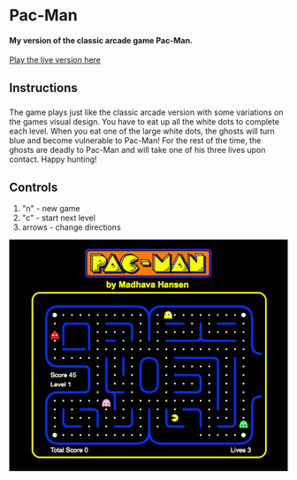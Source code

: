 # Pac-Man

#### My version of the classic arcade game Pac-Man.

[Play the live version here](www.madhavahansen.com/pacman)

## Instructions

#####
The game plays just like the classic arcade version with some variations on the games visual design. You have to eat up all the white dots to complete each level. When you eat one of the large white dots, the ghosts will turn blue and become vulnerable to Pac-Man! For the rest of the time, the ghosts are deadly to Pac-Man and will take one of his three lives upon contact. Happy hunting!

## Controls

1. "n" - new game
2. "c" - start next level
3. arrows - change directions

![gameplay screenshot](https://github.com/Madhava-Hansen/Pac-Man/blob/master/assets/images/gameplay_pacman.png)
